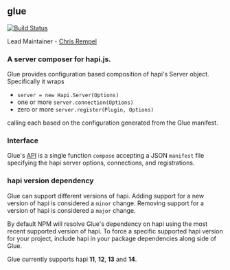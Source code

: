 ## glue

[![Build Status](https://travis-ci.org/hapijs/glue.svg)](https://travis-ci.org/hapijs/glue)

Lead Maintainer - [Chris Rempel](https://github.com/csrl)

### A server composer for hapi.js.

Glue provides configuration based composition of hapi's Server object. Specifically it wraps

 * `server = new Hapi.Server(Options)`
 * one or more `server.connection(Options)`
 * zero or more `server.register(Plugin, Options)`

calling each based on the configuration generated from the Glue manifest.

### Interface

Glue's [API](API.md) is a single function `compose` accepting a JSON `manifest` file specifying the hapi server options, connections, and registrations.

### hapi version dependency

Glue can support different versions of hapi. Adding support for a new version of hapi is considered a `minor` change. Removing support for a version of hapi is considered a `major` change.

By default NPM will resolve Glue's dependency on hapi using the most recent supported version of hapi. To force a specific supported hapi version for your project, include hapi in your package dependencies along side of Glue.

Glue currently supports hapi **11**, **12**, **13** and **14**.
